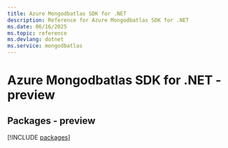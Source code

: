 ```yaml
---
title: Azure Mongodbatlas SDK for .NET
description: Reference for Azure Mongodbatlas SDK for .NET
ms.date: 06/16/2025
ms.topic: reference
ms.devlang: dotnet
ms.service: mongodbatlas
---
```

# Azure Mongodbatlas SDK for .NET - preview
## Packages - preview
[!INCLUDE [packages](mongodbatlas-index.md)]